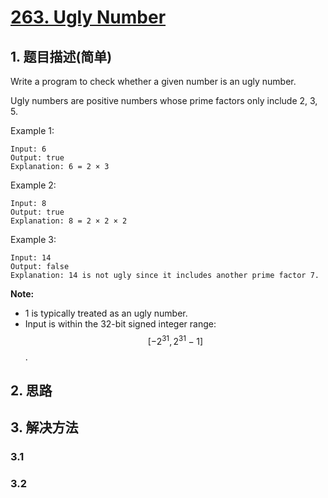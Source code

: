 # [263. Ugly Number](https://leetcode-cn.com/problems/ugly-number/)

## 1. 题目描述(简单)

Write a program to check whether a given number is an ugly number.

Ugly numbers are positive numbers whose prime factors only include 2, 3, 5.

Example 1:
```
Input: 6
Output: true
Explanation: 6 = 2 × 3
```
Example 2:
```
Input: 8
Output: true
Explanation: 8 = 2 × 2 × 2
```
Example 3:
```
Input: 14
Output: false 
Explanation: 14 is not ugly since it includes another prime factor 7.
```
**Note:**

- 1 is typically treated as an ugly number.
- Input is within the 32-bit signed integer range: $$[−2^{31},  2^{31} − 1]$$.


## 2. 思路

## 3. 解决方法

### 3.1 


### 3.2


